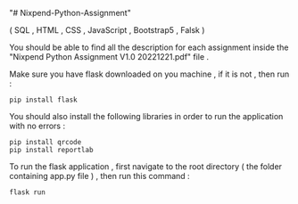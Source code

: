 "# Nixpend-Python-Assignment" 

( SQL , HTML , CSS , JavaScript , Bootstrap5 , Falsk )

You should be able to find all the description for each assignment inside the "Nixpend Python Assignment V1.0 20221221.pdf" file .

Make sure you have flask downloaded on you machine , if it is not , then run :

```
pip install flask
```

You should also install the following libraries in order to run the application with no errors :

```
pip install qrcode
pip install reportlab
```

To run the flask application , first navigate to the root directory ( the folder containing app.py file ) , then run this command :

```
flask run
```
